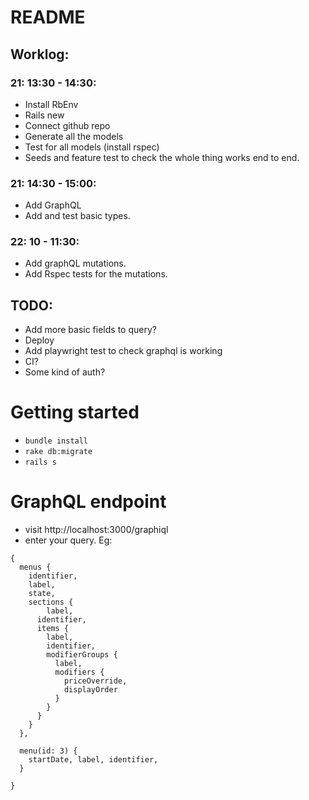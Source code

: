 # README

## Worklog:

### 21: 13:30 - 14:30:

- Install RbEnv
- Rails new
- Connect github repo
- Generate all the models
- Test for all models (install rspec)
- Seeds and feature test to check the whole thing works end to end.

### 21: 14:30 - 15:00:

- Add GraphQL
- Add and test basic types.

### 22: 10 - 11:30:

- Add graphQL mutations.
- Add Rspec tests for the mutations.

## TODO:

- Add more basic fields to query?
- Deploy
- Add playwright test to check graphql is working
- CI?
- Some kind of auth?

# Getting started

- `bundle install`
- `rake db:migrate`
- `rails s`

# GraphQL endpoint

- visit http://localhost:3000/graphiql
- enter your query. Eg:

```
{
  menus {
    identifier,
    label,
    state,
    sections {
  		label,
      identifier,
      items {
        label,
        identifier,
        modifierGroups {
          label,
          modifiers {
            priceOverride,
            displayOrder
          }
        }
      }
    }
  },

  menu(id: 3) {
    startDate, label, identifier,
  }

}
```
